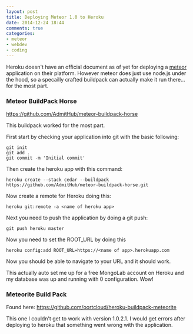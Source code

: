 ```yaml
---
layout: post
title: Deploying Meteor 1.0 to Heroku
date: 2014-12-24 18:44
comments: true
categories:
- meteor
- webdev
- coding
---
```

Heroku doesn't have an official document as of yet for deploying a [meteor](http://meteor.com) application on their platform. However meteor does just use node.js under the hood, so a specailly crafted buildpack can actually make it run there... for the most part.

### Meteor BuildPack Horse

https://github.com/AdmitHub/meteor-buildpack-horse

This buildpack worked for the most part.

First start by checking your application into git with the basic following:

```
git init
git add .
git commit -m 'Initial commit'
```

Then create the heroku app with this command:

```
heroku create --stack cedar --buildpack https://github.com/AdmitHub/meteor-buildpack-horse.git
```

Now create a remote for Heroku doing this:

```
heroku git:remote -a <name of heroku app>
```

Next you need to push the application by doing a git push:

```
git push heroku master
```

Now you need to set the ROOT_URL by doing this

```
heroku config:add ROOT_URL=https://<name of app>.herokuapp.com
```

Now you should be able to navigate to your URL and it should work.

This actually auto set me up for a free MongoLab account on Heroku and my database was up and running with 0 configuration. Wow!


### Meteorite Build Pack

Found here: https://github.com/oortcloud/heroku-buildpack-meteorite

This one I couldn't get to work with version 1.0.2.1. I would get errors after deploying to heroku that something went wrong with the application. 


